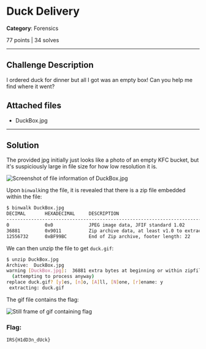 # Duck Delivery

**Category**: Forensics

77 points | 34 solves

----

## Challenge Description
I ordered duck for dinner but all I got was an empty box! Can you help me find where it went? 

## Attached files
* DuckBox.jpg

----

## Solution
The provided jpg initially just looks like a photo of an empty KFC bucket, but it's suspiciously large in file size for how low resolution it is.

![Screenshot of file information of DuckBox.jpg](https://user-images.githubusercontent.com/40383042/147551906-c157c4ad-ae63-4257-b689-5abc94167d4e.png)


Upon `binwalk`ing the file, it is revealed that there is a zip file embedded within the file:

```sh
$ binwalk DuckBox.jpg
DECIMAL       HEXADECIMAL     DESCRIPTION
--------------------------------------------------------------------------------
0             0x0             JPEG image data, JFIF standard 1.02
36881         0x9011          Zip archive data, at least v1.0 to extract, compressed size: 12519723, uncompressed size: 12519723, name: duck.gif
12556732      0xBF99BC        End of Zip archive, footer length: 22

```

We can then unzip the file to get `duck.gif`:

```sh
$ unzip DuckBox.jpg
Archive:  DuckBox.jpg
warning [DuckBox.jpg]:  36881 extra bytes at beginning or within zipfile
  (attempting to process anyway)
replace duck.gif? [y]es, [n]o, [A]ll, [N]one, [r]ename: y
 extracting: duck.gif    
```

The gif file contains the flag:

![Still frame of gif containing flag](https://user-images.githubusercontent.com/40383042/147551970-0add3444-48f4-4a37-af55-f818c930434c.png)


### Flag:
```
IRS{H1dD3n_dUck}
```
